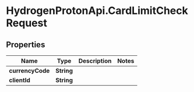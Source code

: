 # HydrogenProtonApi.CardLimitCheckRequest

## Properties
Name | Type | Description | Notes
------------ | ------------- | ------------- | -------------
**currencyCode** | **String** |  | 
**clientId** | **String** |  | 


